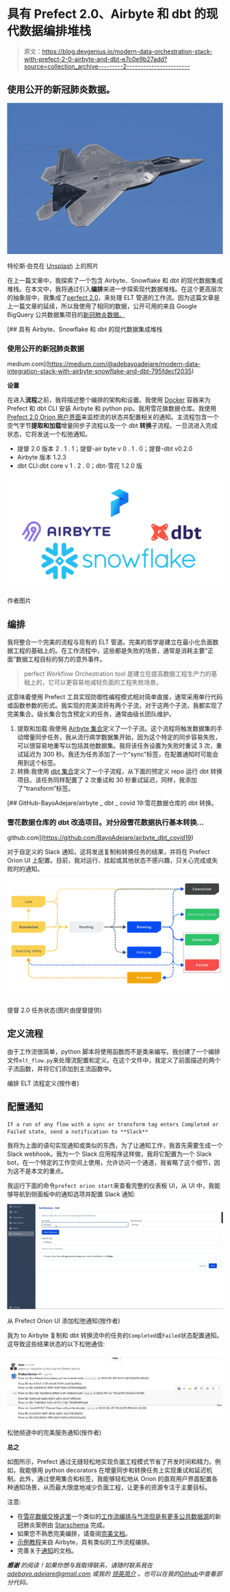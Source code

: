 # 具有 Prefect 2.0、Airbyte 和 dbt 的现代数据编排堆栈

> 原文：<https://blog.devgenius.io/modern-data-orchestration-stack-with-prefect-2-0-airbyte-and-dbt-e7c0e9b27add?source=collection_archive---------2----------------------->

## 使用公开的新冠肺炎数据。

![](img/f39a399b76b88fb163aadd43662f0d8d.png)

特伦斯·伯克在 [Unsplash](https://unsplash.com?utm_source=medium&utm_medium=referral) 上的照片

在上一篇文章中，我探索了一个包含 Airbyte、Snowflake 和 dbt 的现代数据集成堆栈。在本文中，我将通过引入**编排**来进一步探索现代数据堆栈。在这个更高层次的抽象层中，我集成了[perfect 2.0](https://www.prefect.io/opensource/v2/)，来处理 ELT 管道的工作流。因为这篇文章是上一篇文章的延续，所以我使用了相同的数据，公开可用的来自 Google BigQuery 公共数据集项目的[新冠肺炎数据。](https://console.cloud.google.com/marketplace/product/bigquery-public-datasets/covid19-public-data-program)

[](https://medium.com/@adebayoadejare/modern-data-integration-stack-with-airbyte-snowflake-and-dbt-795fdecf2035) [## 具有 Airbyte、Snowflake 和 dbt 的现代数据集成堆栈

### 使用公开的新冠肺炎数据

medium.com](https://medium.com/@adebayoadejare/modern-data-integration-stack-with-airbyte-snowflake-and-dbt-795fdecf2035) 

**设置**

在进入**流程**之前，我将描述整个编排的架构和设置。我使用 [Docker](https://www.docker.com/) 容器来为 Prefect 和 dbt CLI 安装 Airbyte 和 python pip。我用雪花做数据仓库。我使用 [Prefect 2.0 Orion 用户界面](https://docs.prefect.io/ui/overview/)来监控流的状态并配置相关的通知。主流程包含一个空气字节**提取和加载**增量同步子流程以及一个 dbt **转换**子流程。一旦流进入完成状态，它将发送一个松弛通知。

*   提督 2.0 版本 2 . 1 . 1；提督-air byte v 0 . 1 . 0；提督-dbt v0.2.0
*   Airbyte 版本 1.2.3
*   dbt CLI:dbt core v 1 . 2 . 0；dbt-雪花 1.2.0 版

![](img/2533fa5fc4526ca7b8135d1197553382.png)

作者图片

## **编排**

我将整合一个完美的流程与现有的 ELT 管道。完美的哲学是建立在最小化负面数据工程的基础上的。在工作流程中，这些都是失败的场景，通常是消耗主要“正面”数据工程目标的努力的意外事件。

> perfect Workflow Orchestration tool 是建立在提高数据工程生产力的基础上的，它可以更容易地减轻负面的工程失败场景。

这意味着使用 Prefect 工具实现防御性编程模式相对简单直接，通常采用单行代码或函数参数的形式。我实现的完美流将有两个子流，对于这两个子流，我都实现了完美集合。级长集合包含预定义的任务，通常由级长团队维护。

1.  提取和加载:我使用 [Airbyte 集合](https://prefecthq.github.io/prefect-airbyte/)定义了一个子流。这个流程将触发数据集的手动增量同步任务，我从流行病学数据集开始，因为这个特定的同步容易失败，可以很容易地重写以包括其他数据集。我将该任务设置为失败时重试 3 次，重试延迟为 300 秒。我还为任务添加了一个“sync”标签，在配置通知时可能会用到这个标签。
2.  转换:我使用 [dbt 集合](https://prefecthq.github.io/prefect-dbt/)定义了一个子流程，从下面的预定义 repo 运行 dbt 转换项目。该任务同样配置了 2 次重试和 30 秒重试延迟，同样，我添加了“transform”标签。

[](https://github.com/BayoAdejare/airbyte_dbt_covid19) [## GitHub-BayoAdejare/airbyte _ dbt _ covid 19:雪花数据仓库的 dbt 转换。

### 雪花数据仓库的 dbt 改造项目。对分段雪花数据执行基本转换…

github.com](https://github.com/BayoAdejare/airbyte_dbt_covid19) 

对于自定义的 Slack 通知，这将发送复制和转换任务的结果，并将在 Prefect Orion UI 上配置。目前，我对运行、挂起或其他状态不感兴趣，只关心完成或失败时的通知。

![](img/c07bd3db2612a4a4fd221e838d3f5a81.png)

提督 2.0 任务状态(图片由提督提供)

## 定义流程

由于工作流很简单，python 脚本将使用函数而不是类来编写。我创建了一个编排文件`elt_flow.py`来处理流配置和定义。在这个文件中，我定义了前面描述的两个子流函数，并将它们添加到主流函数中。

编排 ELT 流程定义(按作者)

## 配置通知

`If a run of any flow with a sync or transform tag enters Completed or Failed state, send a notification to **Slack**`

我将为上面的语句实现通知或类似的东西，为了让通知工作，我首先需要生成一个 Slack webhook。我为一个 Slack 应用程序这样做，我将它配置为一个 Slack bot，在一个特定的工作空间上使用，允许访问一个通道，我省略了这个细节，因为这不是本文的重点。

我运行下面的命令`prefect orion start`来查看完整的仪表板 UI，从 UI 中，我能够导航到侧面板中的通知选项并配置 Slack 通知:

![](img/fafdc93a61bf402fc0ae18ea16eedf95.png)

从 Prefect Orion UI 添加松弛通知(按作者)

我为 to Airbyte 复制和 dbt 转换流中的任务的`Completed`或`Failed`状态配置通知。这导致这些结果状态的以下松弛通信:

![](img/2c95eaf3533047e3158563eab099277c.png)

松弛频道中的完美服务通知(按作者)

**总之**

如图所示，Prefect 通过无缝轻松地实现负面工程模式节省了开发时间和精力。例如，我能够用 python decorators 在增量同步和转换任务上实现重试和延迟机制。此外，通过使用集合和标签，我能够轻松地从 Orion 的直观用户界面配置各种通知场景，从而最大限度地减少负面工程，让更多的资源专注于主要目标。

注意:

*   在[雪花数据交换这里](https://www.snowflake.com/news/starschema-brings-single-source-of-truth-for-covid-19-incidence-data-to-snowflake-data-exchange/)一个类似的[工作流编排与气流但是有更多公共数据源](https://github.com/starschema/COVID-19-data)的新冠肺炎案例由 [Starschema](https://starschema.com/) 完成。
*   如果您不熟悉完美编排，请查阅[完美文档](https://www.prefect.io/guide/blog/introducing-prefect-2-0)。
*   [示例教程](https://airbyte.com/tutorials/elt-pipeline-prefect-airbyte-dbt)来自 Airbyte，具有类似的工作流程编排。
*   完善关于[通知](https://docs.prefect.io/ui/notifications/)的文档。

***感谢*** *的阅读！如果你想与我取得联系，请随时联系我在 adebayo.adejare@gmail.com 或我的* [*领英简介*](https://www.linkedin.com/in/adebayoadejare/) *。也可以在我的*[*Github*](https://github.com/BayoAdejare)*中查看部分代码。*